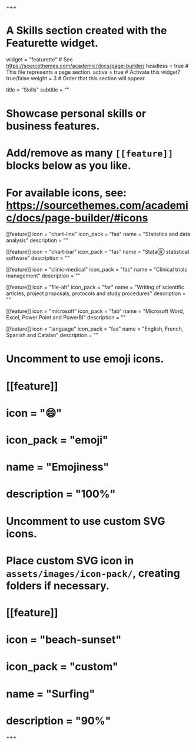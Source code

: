 +++
# A Skills section created with the Featurette widget.
widget = "featurette"  # See https://sourcethemes.com/academic/docs/page-builder/
headless = true  # This file represents a page section.
active = true  # Activate this widget? true/false
weight = 3  # Order that this section will appear.

title = "Skills"
subtitle = ""

# Showcase personal skills or business features.
#
# Add/remove as many `[[feature]]` blocks below as you like.
#
# For available icons, see: https://sourcethemes.com/academic/docs/page-builder/#icons

[[feature]]
  icon = "chart-line"
  icon_pack = "fas"
  name = "Statistics and data analysis"
  description = ""

[[feature]]
  icon = "chart-bar"
  icon_pack = "fas"
  name = "StataⓇ statistical software"
  description = ""

[[feature]]
  icon = "clinic-medical"
  icon_pack = "fas"
  name = "Clinical trials management"
  description = ""

[[feature]]
  icon = "file-alt"
  icon_pack = "far"
  name = "Writing of scientific articles, project proposals, protocols and study procedures"
  description = ""

[[feature]]
  icon = "microsoft"
  icon_pack = "fab"
  name = "Microsoft Word, Excel, Power Point and PowerBI"
  description = ""

[[feature]]
  icon = "language"
  icon_pack = "fas"
  name = "English, French, Spanish and Catalan"
  description = ""



# Uncomment to use emoji icons.
# [[feature]]
#  icon = ":smile:"
#  icon_pack = "emoji"
#  name = "Emojiness"
#  description = "100%"  

# Uncomment to use custom SVG icons.
# Place custom SVG icon in `assets/images/icon-pack/`, creating folders if necessary.
# [[feature]]
#  icon = "beach-sunset"
#  icon_pack = "custom"
#  name = "Surfing"
#  description = "90%"

+++
